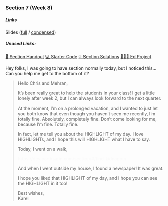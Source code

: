 ### Section 7 (Week 8)

<div class="card mb-3">
    <div class="card-body">
        <h5 class="card-title">Links</h5>
        <span class="card-link">
            Slides (<a href="https://drive.google.com/file/d/1mxg61s0OlsnsgxQ2_TkkXz9K8xVapzFE/view?usp=sharing">full</a> / <a href="https://drive.google.com/file/d/1lHmywgIEgmblD5WNV5q61N02rrBD6CIP/view?usp=sharing">condensed</a>)
        </span>
        <br />
        <h5 class="mt-2">Unused Links:</h5>
        <span class="card-link">
            <a href="http://web.stanford.edu/class/cs106a/section/section7/section7.html" class="disabled">&#128221; Section Handout</a>
        </span>
        <span class="card-link">
            <a href="http://web.stanford.edu/class/cs106a/section/section7/Section7.zip">&#128187; Starter Code</a>
        </span>
        <span class="card-link">
            <a href="http://web.stanford.edu/class/cs106a/section/section7/section7-soln.html">&#128161; Section Solutions</a>
        </span>
        <span class="card-link">
            <a href="https://us.edstem.org/courses/325/lessons/1375/">&#128105;&#127998;&#8205;&#128187; Ed Project</a>
        </span>
    </div>
</div>

Hey folks, I was going to have section normally today, but I noticed this... Can you help me get to the bottom of it?

<blockquote>
    <p style="display: block;">Hello Chris and Mehran,</p>
    <p style="display: block;">It’s been really great to help the students in your class! I get a little lonely after week 2, but I can always look forward to the next quarter.</p>
    <p style="display: block;">At the moment, I’m on a prolonged vacation, and I wanted to just let you both know that even though you haven’t seen me recently, I’m totally fine. Absolutely, completely fine. Don’t come looking for me, because I’m fine. Totally fine.</p>
    <p style="display: block;">In fact, let me tell you about the HIGHLIGHT of my day. I love HIGHLIGHTs, and I hope this will HIGHLIGHT what I have to say.</p>
    <p style="display: block;">Today, I went on a walk,</p>
    <span style="display: block; color: #f9f9f9;">https://dev.parthsarin.com/section/#/find-kidnapper</span>
    <p style="display: block;">And when I went outside my house, I found a newspaper! It was great. </p>
    <p style="display: block;">I hope you liked that HIGHLIGHT of my day, and I hope you can see the HIGHLIGHT in it too!</p>
    <p style="display: block;">Best wishes,<br />Karel</p>
</blockquote>